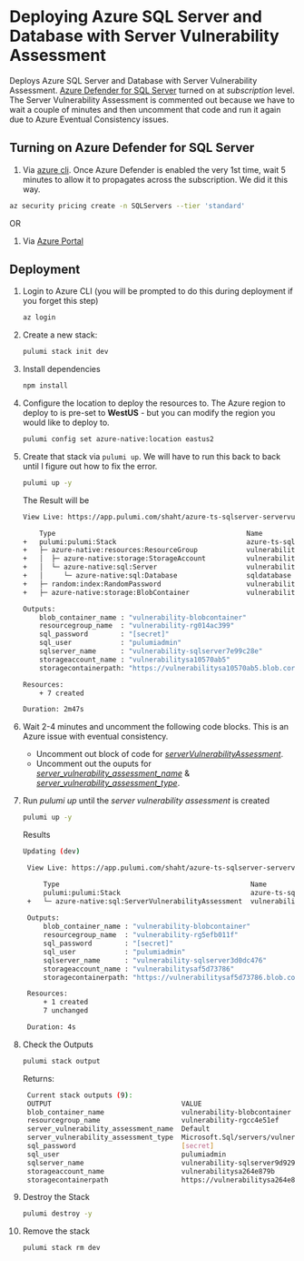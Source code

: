 # Deploying Azure SQL Server and Database with Server Vulnerability Assessment

Deploys Azure SQL Server and Database with Server Vulnerability Assessment.  [Azure Defender for SQL Server](https://docs.microsoft.com/en-us/azure/azure-sql/database/azure-defender-for-sql) turned on at *subscription* level.  The Server Vulnerability Assessment is commented out because we have to wait a couple of minutes and then uncomment that code and run it again due to Azure Eventual Consistency issues.

## Turning on Azure Defender for SQL Server

1. Via [azure cli](https://docs.microsoft.com/en-us/cli/azure/security/pricing?view=azure-cli-latest#az_security_pricing_create).  Once Azure Defender is enabled the very 1st time, wait 5 minutes to allow it to propagates across the subscription.  We did it this way.
```bash
az security pricing create -n SQLServers --tier 'standard'
```

OR

1. Via [Azure Portal](https://docs.microsoft.com/en-us/azure/azure-sql/database/azure-defender-for-sql?WT.mc_id=Portal-Microsoft_Azure_Security#enable-azure-defender)


## Deployment

1. Login to Azure CLI (you will be prompted to do this during deployment if you forget this step)

    ```bash
    az login
    ```

1. Create a new stack:

    ```bash
    pulumi stack init dev
    ```
1. Install dependencies
    ```bash
    npm install
    ```
1. Configure the location to deploy the resources to.  The Azure region to deploy to is pre-set to **WestUS** - but you can modify the region you would like to deploy to.

    ```bash
    pulumi config set azure-native:location eastus2
    ```
1. Create that stack via `pulumi up`.  We will have to run this back to back until I figure out how to fix the error.
    ```bash
    pulumi up -y
    ```

    The Result will be

    ```bash
    View Live: https://app.pulumi.com/shaht/azure-ts-sqlserver-servervulnerabilityassessment/dev/updates/40

        Type                                               Name                                                  Status                  Info
    +   pulumi:pulumi:Stack                                azure-ts-sqlserver-servervulnerabilityassessment-dev  **creating failed**     1 error
    +   ├─ azure-native:resources:ResourceGroup            vulnerability-rg                                      created                 
    +   │  ├─ azure-native:storage:StorageAccount          vulnerabilitysa                                       created                 
    +   │  └─ azure-native:sql:Server                      vulnerability-sqlserver                               created                 
    +   │     └─ azure-native:sql:Database                 sqldatabase                                           created                 
    +   ├─ random:index:RandomPassword                     vulnerability-sqlseverpassword                        created                 
    +   ├─ azure-native:storage:BlobContainer              vulnerability-blobcontainer                           created                 
    
    Outputs:
        blob_container_name : "vulnerability-blobcontainer"
        resourcegroup_name  : "vulnerability-rg014ac399"
        sql_password        : "[secret]"
        sql_user            : "pulumiadmin"
        sqlserver_name      : "vulnerability-sqlserver7e99c28e"
        storageaccount_name : "vulnerabilitysa10570ab5"
        storagecontainerpath: "https://vulnerabilitysa10570ab5.blob.core.windows.net/vulnerability-blobcontainer"

    Resources:
        + 7 created

    Duration: 2m47s

1. Wait 2-4 minutes and uncomment the following code blocks.  This is an Azure issue with eventual consistency.
    - Uncomment out block of code for [*serverVulnerabilityAssessment*](https://github.com/tusharshahrs/pulumi-home/blob/main/azure-ts-sqlserver-servervulnerabilityassessment/index.ts#L74-L89).  
    - Uncomment out the ouputs for [*server_vulnerability_assessment_name*](https://github.com/tusharshahrs/pulumi-home/blob/main/azure-ts-sqlserver-servervulnerabilityassessment/index.ts#L97) & [*server_vulnerability_assessment_type*](https://github.com/tusharshahrs/pulumi-home/blob/main/azure-ts-sqlserver-servervulnerabilityassessment/index.ts#L98).
    
1. Run *pulumi up* until the *server vulnerability assessment* is created    
   ```bash
   pulumi up -y
   ```

   Results
   ```bash
   Updating (dev)

    View Live: https://app.pulumi.com/shaht/azure-ts-sqlserver-servervulnerabilityassessment/dev/updates/121

        Type                                               Name                                                  Status      
        pulumi:pulumi:Stack                                azure-ts-sqlserver-servervulnerabilityassessment-dev              
    +   └─ azure-native:sql:ServerVulnerabilityAssessment  vulnerability-servervulnerabilityassessment           created     
    
    Outputs:
        blob_container_name : "vulnerability-blobcontainer"
        resourcegroup_name  : "vulnerability-rg5efb011f"
        sql_password        : "[secret]"
        sql_user            : "pulumiadmin"
        sqlserver_name      : "vulnerability-sqlserver3d0dc476"
        storageaccount_name : "vulnerabilitysaf5d73786"
        storagecontainerpath: "https://vulnerabilitysaf5d73786.blob.core.windows.net/vulnerability-blobcontainer"

    Resources:
        + 1 created
        7 unchanged

    Duration: 4s
   ```

1. Check the Outputs
   ```bash
   pulumi stack output
   ```

   Returns:
   ```bash
    Current stack outputs (9):
    OUTPUT                                VALUE
    blob_container_name                   vulnerability-blobcontainer
    resourcegroup_name                    vulnerability-rgcc4e51ef
    server_vulnerability_assessment_name  Default
    server_vulnerability_assessment_type  Microsoft.Sql/servers/vulnerabilityAssessments
    sql_password                          [secret]
    sql_user                              pulumiadmin
    sqlserver_name                        vulnerability-sqlserver9d929848
    storageaccount_name                   vulnerabilitysa264e879b
    storagecontainerpath                  https://vulnerabilitysa264e879b.blob.core.windows.net/vulnerability-blobcontainer
   ```

1. Destroy the Stack
   ```bash
   pulumi destroy -y
   ```

1. Remove the stack
   ```bash
   pulumi stack rm dev
   ```